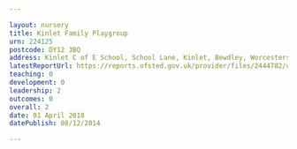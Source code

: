 ```yaml
---

layout: nursery
title: Kinlet Family Playgroup
urn: 224125
postcode: DY12 3BQ
address: Kinlet C of E School, School Lane, Kinlet, Bewdley, Worcestershire, DY12 3BQ
latestReportUrl: https://reports.ofsted.gov.uk/provider/files/2444782/urn/224125.pdf
teaching: 0
development: 0
leadership: 2
outcomes: 0
overall: 2
date: 01 April 2018 
datePublish: 08/12/2014

---
```

